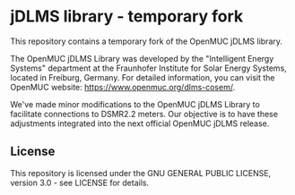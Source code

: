 <!--
SPDX-License-Identifier: GPL-3.0
-->

# jDLMS library - temporary fork
This repository contains a temporary fork of the OpenMUC jDLMS library.

The OpenMUC jDLMS Library was developed by the "Intelligent Energy Systems" department at the Fraunhofer Institute for Solar Energy Systems, located in Freiburg, Germany. For detailed information, you can visit the OpenMUC website: https://www.openmuc.org/dlms-cosem/.

We've made minor modifications to the OpenMUC jDLMS Library to facilitate connections to DSMR2.2 meters. Our objective is to have these adjustments integrated into the next official OpenMUC jDLMS release.

## License
This repository is licensed under the GNU GENERAL PUBLIC LICENSE, version 3.0 - see LICENSE for details. 
